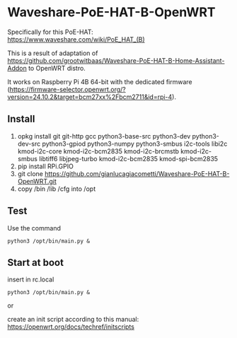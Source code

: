 # Waveshare-PoE-HAT-B-OpenWRT

Specifically for this PoE-HAT: https://www.waveshare.com/wiki/PoE_HAT_(B)

This is a result of adaptation of https://github.com/grootwitbaas/Waveshare-PoE-HAT-B-Home-Assistant-Addon to OpenWRT distro.

It works on Raspberry Pi 4B 64-bit with the dedicated firmware (https://firmware-selector.openwrt.org/?version=24.10.2&target=bcm27xx%2Fbcm2711&id=rpi-4).

## Install ##

1. opkg install git git-http gcc python3-base-src python3-dev python3-dev-src python3-gpiod python3-numpy python3-smbus i2c-tools libi2c kmod-i2c-core kmod-i2c-bcm2835 kmod-i2c-brcmstb kmod-i2c-smbus libtiff6 libjpeg-turbo kmod-i2c-bcm2835 kmod-spi-bcm2835
2. pip install RPi.GPIO
3. git clone https://github.com/gianlucagiacometti/Waveshare-PoE-HAT-B-OpenWRT.git
4. copy /bin /lib /cfg into /opt

## Test ##

Use the command
```
python3 /opt/bin/main.py &
```

## Start at boot ##

insert in rc.local
```
python3 /opt/bin/main.py &
```

or 

create an init script according to this manual: https://openwrt.org/docs/techref/initscripts
